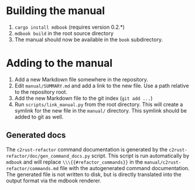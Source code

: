 # Building the manual

1. `cargo install mdbook` (requires version 0.2.\*)
2. `mdbook build` in the root source directory
3. The manual should now be available in the `book` subdirectory.

# Adding to the manual

1. Add a new Markdown file somewhere in the repository.
2. Edit `manual/SUMMARY.md` and add a link to the new file.
   Use a path relative to the repository root.
3. Add the new Markdown file to the git index (`git add ...`)
4. Run `scripts/link_manual.py` from the root directory. This will create a
   symlink for the new file in the `manual/` directory. This symlink should be
   added to git as well.


## Generated docs

The `c2rust-refactor` command documentation is generated by the
`c2rust-refactor/doc/gen_command_docs.py` script. This script is run
automatically by `mdbook` and will replace `\\\{{#refactor_commands}}` in the
`manual/c2rust-refactor/commands.md` file with the autogenerated command
documentation. The generated file is not written to disk, but is directly
translated into the output format via the mdbook renderer.
